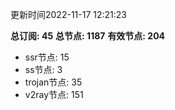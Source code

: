 更新时间2022-11-17 12:21:23

**总订阅: 45**
**总节点: 1187**
**有效节点: 204**
- ssr节点: 15
- ss节点: 3
- trojan节点: 35
- v2ray节点: 151
